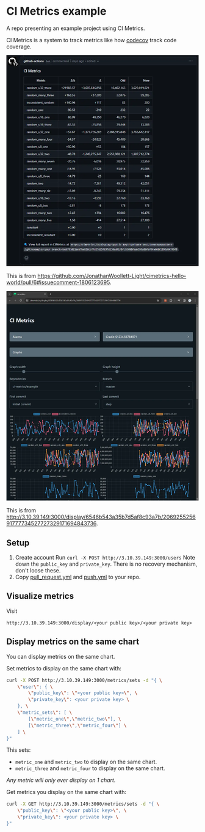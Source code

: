 # CI Metrics example

A repo presenting an example project using CI Metrics.

CI Metrics is a system to track metrics like how [codecov](https://about.codecov.io) track code coverage.

![Example PR comment](./pr_comment_example.webp)

This is from https://github.com/JonathanWoollett-Light/cimetrics-hello-world/pull/6#issuecomment-1806123695.

![Example display](./display_example.webp)

This is from http://3.10.39.149:3000/display/6546b543a35b7d5af8c93a7b/206925525691777734527727329171694843736.

## Setup

1. Create account
   Run `curl -X POST http://3.10.39.149:3000/users`
   Note down the `public_key` and `private_key`.
   There is no recovery mechanism, don't loose these.
2. Copy [pull_request.yml](./.github/workflows/pull_request.yml) and [push.yml](./.github/workflows/push.yml) to your repo.

## Visualize metrics

Visit

```
http://3.10.39.149:3000/display/<your public key>/<your private key>
```

## Display metrics on the same chart

You can display metrics on the same chart.

Set metrics to display on the same chart with:

```bash
curl -X POST http://3.10.39.149:3000/metrics/sets -d "{ \
    \"user\": { \
        \"public_key\": \"<your public key>\", \
        \"private_key\": <your private key> \
    }, \
    \"metric_sets\": [ \
        [\"metric_one\",\"metric_two\"], \
        [\"metric_three\",\"metric_four\"] \
    ] \
}"
```

This sets:

- `metric_one` and `metric_two` to display on the same chart.
- `metric_three` and `metric_four` to display on the same chart.

*Any metric will only ever display on 1 chart.*

Get metrics you display on the same chart with:

```bash
curl -X GET http://3.10.39.149:3000/metrics/sets -d "{ \
    \"public_key\": \"<your public key>\", \
    \"private_key\": <your private key> \
}"
```